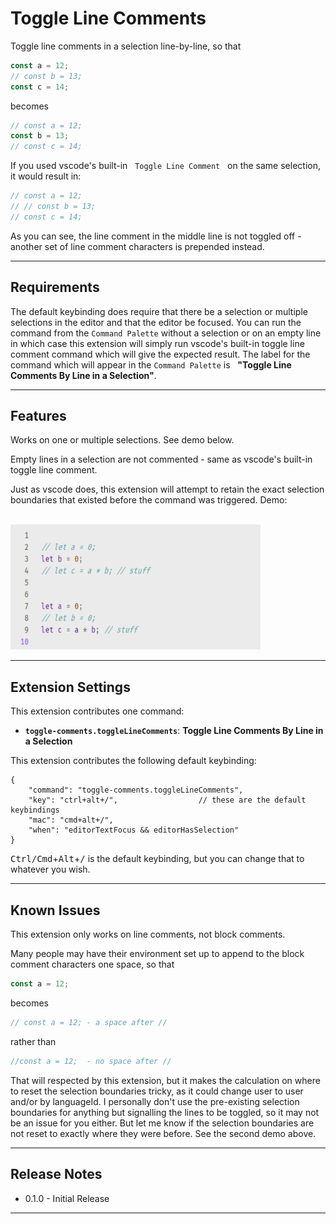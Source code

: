 # Toggle Line Comments

Toggle line comments in a selection line-by-line, so that 

```javascript
const a = 12;
// const b = 13;
const c = 14;
```
becomes

```javascript
// const a = 12;
const b = 13;
// const c = 14;
```

If you used vscode's built-in &nbsp; `Toggle Line Comment` &nbsp; on the same selection, it would result in:

```javascript
// const a = 12;
// // const b = 13;
// const c = 14;
```

As you can see, the line comment in the middle line is not toggled off - another set of line comment characters is prepended instead.

------

## Requirements

The default keybinding does require that there be a selection or multiple selections in the editor and that the editor be focused.  You can run the command from the `Command Palette` without a selection or on an empty line in which case this extension will simply run vscode's built-in toggle line comment command which will give the expected result.  The label for the command which will appear in the `Command Palette` is &nbsp; **"Toggle Line Comments By Line in a Selection"**.

---------

## Features

Works on one or multiple selections.  See demo below.

Empty lines in a selection are not commented - same as vscode's built-in toggle line comment.

Just as vscode does, this extension will attempt to retain the exact selection boundaries that existed before the command was triggered.  Demo:

<br/>

<img src="https://github.com/ArturoDent/toggle-comments/blob/master/images/fullDemo1.gif?raw=true" width="400" height="200" alt="no title error message"/>

<br/>

------------------


## Extension Settings

This extension contributes one command:

* **`toggle-comments.toggleLineComments`**: **Toggle Line Comments By Line in a Selection**

This extension contributes the following default keybinding:

```jsonc
{
	"command": "toggle-comments.toggleLineComments",
	"key": "ctrl+alt+/",                  // these are the default keybindings 
	"mac": "cmd+alt+/",
	"when": "editorTextFocus && editorHasSelection"
}
```
<kbd>Ctrl/Cmd</kbd>+<kbd>Alt</kbd>+<kbd>/</kbd> is the default keybinding, but you can change that to whatever you wish.

-----------

## Known Issues

This extension only works on line comments, not block comments.

Many people may have their environment set up to append to the block comment characters one space, so that

```javascript
const a = 12;
```

becomes 

```javascript
// const a = 12; - a space after //
```

rather than 

```javascript
//const a = 12;  - no space after //
```

That will respected by this extension, but it makes the calculation on where to reset the selection boundaries tricky, as it could change user to user and/or by languageId.  I personally don't use the pre-existing selection boundaries for anything but signalling the lines to be toggled, so it may not be an issue for you either.  But let me know if the selection boundaries are not reset to exactly where they were before. See the second demo above.

-----------

## Release Notes

* 0.1.0 - Initial Release

-----------------------------------------------------------------------------------------------------------
